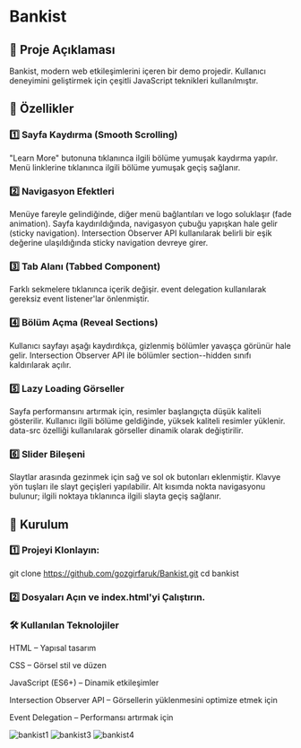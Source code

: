 # Bankist

## 📝 Proje Açıklaması
  Bankist, modern web etkileşimlerini içeren bir demo projedir. Kullanıcı deneyimini geliştirmek için çeşitli JavaScript teknikleri kullanılmıştır.

## 🚀 Özellikler
### 1️⃣ Sayfa Kaydırma (Smooth Scrolling)

 "Learn More" butonuna tıklanınca ilgili bölüme yumuşak kaydırma yapılır.
 Menü linklerine tıklanınca  ilgili bölüme yumuşak geçiş sağlanır.

### 2️⃣ Navigasyon Efektleri

Menüye fareyle gelindiğinde, diğer menü bağlantıları ve logo soluklaşır (fade animation).
Sayfa kaydırıldığında, navigasyon çubuğu yapışkan hale gelir (sticky navigation).
Intersection Observer API kullanılarak belirli bir eşik değerine ulaşıldığında sticky navigation devreye girer.

### 3️⃣ Tab Alanı (Tabbed Component)

Farklı sekmelere tıklanınca içerik değişir.
event delegation kullanılarak gereksiz event listener'lar önlenmiştir.

### 4️⃣ Bölüm Açma (Reveal Sections)

Kullanıcı sayfayı aşağı kaydırdıkça, gizlenmiş bölümler yavaşça görünür hale gelir.
Intersection Observer API ile bölümler section--hidden sınıfı kaldırılarak açılır.

### 5️⃣ Lazy Loading Görseller

Sayfa performansını artırmak için, resimler başlangıçta düşük kaliteli gösterilir.
Kullanıcı ilgili bölüme geldiğinde, yüksek kaliteli resimler yüklenir.
data-src özelliği kullanılarak görseller dinamik olarak değiştirilir.

### 6️⃣ Slider Bileşeni

Slaytlar arasında gezinmek için sağ ve sol ok butonları eklenmiştir.
Klavye yön tuşları ile slayt geçişleri yapılabilir.
Alt kısımda nokta navigasyonu bulunur; ilgili noktaya tıklanınca ilgili slayta geçiş sağlanır.

## 📂 Kurulum

### 1️⃣ Projeyi Klonlayın:

 git clone https://github.com/gozgirfaruk/Bankist.git
 cd bankist

### 2️⃣ Dosyaları Açın ve index.html'yi Çalıştırın.

### 🛠 Kullanılan Teknolojiler

HTML – Yapısal tasarım

CSS – Görsel stil ve düzen

JavaScript (ES6+) – Dinamik etkileşimler

Intersection Observer API – Görsellerin yüklenmesini optimize etmek için

Event Delegation – Performansı artırmak için

![bankist1](https://github.com/user-attachments/assets/2c72c293-46d9-457a-a1a7-9b7354403bc2)
![bankist3](https://github.com/user-attachments/assets/e0e825ba-91f0-40d4-b786-a29afe5d0411)
![bankist4](https://github.com/user-attachments/assets/79386043-ee2d-4bb0-8532-98634535266f)
